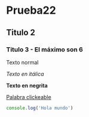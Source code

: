 # Prueba22
## Titulo 2
### Titulo 3 - El máximo son 6

Texto normal

*Texto en itálica* 

**Texto en negrita**

[Palabra clickeable](https://github.com/) 

```javascript
console.log('Hola mundo')
```
